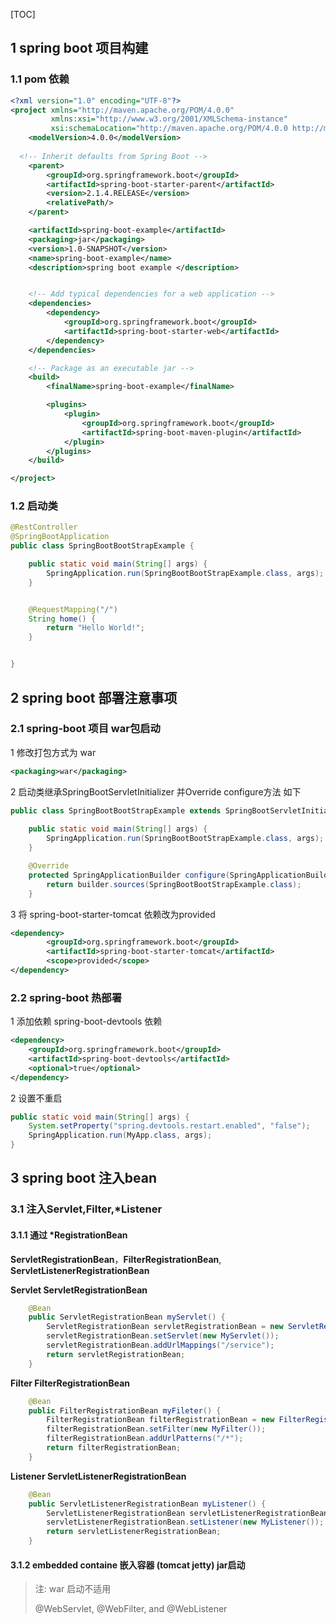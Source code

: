 

[TOC]



## 1 spring boot 项目构建

### 1.1 pom 依赖

```xml
<?xml version="1.0" encoding="UTF-8"?>
<project xmlns="http://maven.apache.org/POM/4.0.0"
         xmlns:xsi="http://www.w3.org/2001/XMLSchema-instance"
         xsi:schemaLocation="http://maven.apache.org/POM/4.0.0 http://maven.apache.org/xsd/maven-4.0.0.xsd">
    <modelVersion>4.0.0</modelVersion>
    
  <!-- Inherit defaults from Spring Boot -->
    <parent>
        <groupId>org.springframework.boot</groupId>
        <artifactId>spring-boot-starter-parent</artifactId>
        <version>2.1.4.RELEASE</version>
        <relativePath/>
    </parent>

    <artifactId>spring-boot-example</artifactId>
    <packaging>jar</packaging>
    <version>1.0-SNAPSHOT</version>
    <name>spring-boot-example</name>
    <description>spring boot example </description>


    <!-- Add typical dependencies for a web application -->
    <dependencies>
        <dependency>
            <groupId>org.springframework.boot</groupId>
            <artifactId>spring-boot-starter-web</artifactId>
        </dependency>
    </dependencies>

    <!-- Package as an executable jar -->
    <build>
        <finalName>spring-boot-example</finalName>

        <plugins>
            <plugin>
                <groupId>org.springframework.boot</groupId>
                <artifactId>spring-boot-maven-plugin</artifactId>
            </plugin>
        </plugins>
    </build>

</project>
```

### 1.2 启动类

```java
@RestController
@SpringBootApplication
public class SpringBootBootStrapExample {

    public static void main(String[] args) {
		SpringApplication.run(SpringBootBootStrapExample.class, args);
    }


    @RequestMapping("/")
    String home() {
        return "Hello World!";
    }


}
```



## 2 spring boot 部署注意事项

### 2.1 spring-boot 项目 war包启动

1 修改打包方式为 war  

```xml
<packaging>war</packaging>
```

2 启动类继承SpringBootServletInitializer 并Override configure方法 如下

```java
public class SpringBootBootStrapExample extends SpringBootServletInitializer {
    
    public static void main(String[] args) {
        SpringApplication.run(SpringBootBootStrapExample.class, args);
    }

    @Override
    protected SpringApplicationBuilder configure(SpringApplicationBuilder builder) {
        return builder.sources(SpringBootBootStrapExample.class);
    }
```

3 将 spring-boot-starter-tomcat 依赖改为<scope>provided</scope>

```xml
<dependency>
		<groupId>org.springframework.boot</groupId>
		<artifactId>spring-boot-starter-tomcat</artifactId>
		<scope>provided</scope>
</dependency>
```

### 2.2 spring-boot 热部署

1 添加依赖 spring-boot-devtools 依赖

```xml
<dependency>
    <groupId>org.springframework.boot</groupId>
    <artifactId>spring-boot-devtools</artifactId>
    <optional>true</optional>
</dependency>
```

2 设置不重启

```java
public static void main(String[] args) {
    System.setProperty("spring.devtools.restart.enabled", "false");
    SpringApplication.run(MyApp.class, args);
}
```



##   3 spring boot 注入bean

###  3.1 注入Servlet,Filter,*Listener

####  3.1.1 通过 *RegistrationBean

**ServletRegistrationBean**，**FilterRegistrationBean**, **ServletListenerRegistrationBean**

**Servlet ServletRegistrationBean**  

```java
    @Bean
    public ServletRegistrationBean myServlet() {
        ServletRegistrationBean servletRegistrationBean = new ServletRegistrationBean();
        servletRegistrationBean.setServlet(new MyServlet());
        servletRegistrationBean.addUrlMappings("/service");
        return servletRegistrationBean;
    }
```

**Filter  FilterRegistrationBean**

```java
    @Bean
    public FilterRegistrationBean myFileter() {
        FilterRegistrationBean filterRegistrationBean = new FilterRegistrationBean();
        filterRegistrationBean.setFilter(new MyFilter());
        filterRegistrationBean.addUrlPatterns("/*");
        return filterRegistrationBean;
    }
```

**Listener ServletListenerRegistrationBean** 

```java
    @Bean
    public ServletListenerRegistrationBean myListener() {
        ServletListenerRegistrationBean servletListenerRegistrationBean = new ServletListenerRegistrationBean();
        servletListenerRegistrationBean.setListener(new MyListener());
        return servletListenerRegistrationBean;
    }
```

#### 3.1.2 embedded containe 嵌入容器 (tomcat jetty)  jar启动

> 注: war 启动不适用
>
> @WebServlet, @WebFilter, and @WebListener

